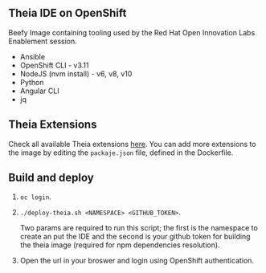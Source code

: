 ## Theia IDE on OpenShift

Beefy Image containing tooling used by the Red Hat Open Innovation Labs Enablement session.
* Ansible
* OpenShift CLI - v3.11
* NodeJS (nvm install) - v6, v8, v10
* Python
* Angular CLI
* jq

## Theia Extensions

Check all available Theia extensions [here](https://www.npmjs.com/search?q=keywords:theia-extension).
You can add more extensions to the image by editing the `packaje.json` file, defined in the Dockerfile.


## Build and deploy
1. `oc login`.
2. `./deploy-theia.sh <NAMESPACE> <GITHUB_TOKEN>`.
   
   Two params are required to run this script; the first is the namespace to create an put the IDE and the second is your github token for building the theia image (required for npm dependencies resolution).
3. Open the url in your broswer and login using OpenShift authentication.
